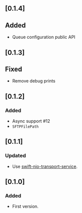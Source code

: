 ## [0.1.4]

## Added

- Queue configuration public API

## [0.1.3]

## Fixed

- Remove debug prints

## [0.1.2]

### Added

- Async support #12
- `SFTPFilePath`

## [0.1.1]

### Updated

- Use [swift-nio-transport-service](https://github.com/apple/swift-nio-transport-services).

## [0.1.0]

### Added

- First version.
